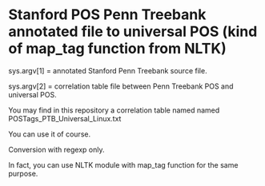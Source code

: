 # Stanford POS Penn Treebank annotated file to universal POS (kind of map_tag function from NLTK)

sys.argv[1] = annotated Stanford Penn Treebank source file.

sys.argv[2] = correlation table file between Penn Treebank POS and universal POS.

You may find in this repository a correlation table named named POSTags_PTB_Universal_Linux.txt

You can use it of course.

Conversion with regexp only.

In fact, you can use NLTK module with map_tag function for the same purpose.
